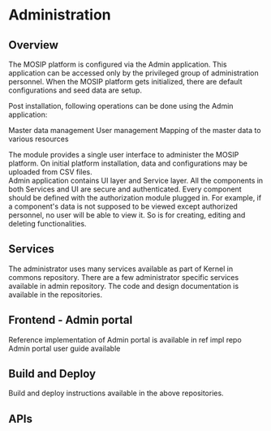# Administration

## Overview
The MOSIP platform is configured via the Admin application. This application can be accessed only by the privileged group of administration personnel. When the MOSIP platform gets initialized, there are default configurations and seed data are setup. 

Post installation, following operations can be done using the Admin application:

Master data management
User management 
Mapping of the master data to various resources

The module provides a single user interface to administer the MOSIP platform.  On initial platform installation, data and configurations may be uploaded from CSV files.  
Admin application contains UI layer and Service layer. All the components in both Services and UI are secure and authenticated. Every component should be defined with the authorization module plugged in. For example, if a component's data is not supposed to be viewed except authorized personnel, no user will be able to view it. So is for creating, editing and deleting functionalities.

## Services

The administrator uses many services available as part of Kernel in commons repository. There are a few administrator specific services available in admin repository. The code and design documentation is available in the repositories.

## Frontend - Admin portal
Reference implementation of Admin portal is available in ref impl repo
Admin portal user guide available  

## Build and Deploy
Build and deploy instructions available in the above repositories.

## APIs
